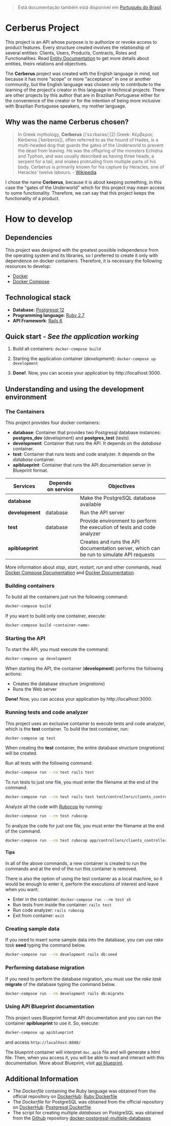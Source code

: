 > Está documentação também está disponível em [Português do Brasil](README_pt-br.md).
# Cerberus Project
This project is an API whose purpose is to authorize or revoke access to product features. Every structure created involves the relationship of several entities: Clients, Users, Products, Contracts, Roles and Functionalities. Read [Entity Documentation](entity_documentation.md) to get more details about entities, theirs relations and objectives.

The **Cerberus** project was created with the English language in mind, not because it has more "scope" or more "acceptance" in one or another community, but the English language was chosen only to contribute to the learning of the project's creator in this language in technical projects. There are other projects by this author that are in Brazilian Portuguese either for the convenience of the creator or for the intention of being more inclusive with Brazilian Portuguese speakers, my mother language.

## Why was the name Cerberus chosen?
> In Greek mythology, **Cerberus** (/ˈsɜːrbərəs/;[2] Greek: Κέρβερος Kérberos [ˈkerberos]), often referred to as the hound of Hades, is a multi-headed dog that guards the gates of the Underworld to prevent the dead from leaving. He was the offspring of the monsters Echidna and Typhon, and was usually described as having three heads, a serpent for a tail, and snakes protruding from multiple parts of his body. Cerberus is primarily known for his capture by Heracles, one of Heracles' twelve labours. - [Wikipedia](https://en.wikipedia.org/wiki/Cerberus)

I chose the name **Cerberus**, because it is about keeping something, in this case the "gates of the Underworld" which for this project may mean access to some functionality. Therefore, we can say that this project keeps the functionality of a product.

# How to develop

## Dependencies
This project was designed with the greatest possible independence from the operating system and its libraries, so I preferred to create it only with dependence on docker containers. Therefore, it is necessary the following resources to develop:

- [Docker](https://docs.docker.com/install/)
- [Docker Compose](https://docs.docker.com/compose/install/)

## Technological stack

- **Database**: [Postgresql 12](https://www.postgresql.org/)
- **Programming language**: [Ruby 2.7](https://ruby-doc.org/core-2.7.0/)
- **API Framework**: [Rails 6](https://guides.rubyonrails.org/)

## Quick start - *See the application working*

1. Build all containers: ```docker-compose build```

2. Starting the application container (*development*): ```docker-compose up development```

3. **Done!**. Now, you can access your application by http://localhost:3000.

## Understanding and using the development environment

### The Containers

This project provides four docker containers:

- **database**: Container that provides two Postgresql database instances: **postgres_dev** (development) and **postgres_test** (tests)
- **development**: Container that runs the API. It depends on the *database* container.
- **test**: Container that runs tests and code analyzer. It depends on the *database* container.
- **apiblueprint**: Container that runs the API documentation server in Blueprint format.

| Services         | Depends on service | Objectives                                                                               |
|------------------|--------------------|------------------------------------------------------------------------------------------|
| **database**     |                    | Make the PostgreSQL database available                                                   |
| **development**  | database           | Run the API server                                                                       |
| **test**         | database           | Provide environment to perform the execution of tests and code  analyzer                 |
| **apiblueprint** |                    | Creates and runs the API documentation server, which can be run to simulate API requests |

More information about *stop*, *start*, *restart*, *run* and other commands, read [Docker Compose Documentation](https://docs.docker.com/compose/) and [Docker Documentation](https://docs.docker.com/).

### Building containers

To build all the containers just run the following command:

```bash
docker-compose build
```

If you want to build only one container, execute:

```bash
docker-compose build <container-name>
```

### Starting the API

To start the API, you must execute the command:
```bash
docker-compose up development
```

When starting the API, the container (**development**) performs the following actions:
- Creates the database structure (*migrations*)
- Runs the Web server

**Done!** Now, you can access your application by http://localhost:3000.

### Running tests and code analyzer

This project uses an exclusive container to execute tests and code analyzer, which is the **test** container. To build the test container, run:

```bash
docker-compose up test
```

When creating the **test** container, the entire database structure (*migrations*) will be created.

Run all tests with the following command:

```bash
docker-compose run --rm test rails test
```

To run tests to just one file, you must enter the filename at the end of the command.

```bash
docker-compose run --rm test rails test test/controllers/clients_controller_test.rb
```

Analyze all the code with [Rubocop](https://github.com/rubocop-hq/rubocop) by running:

```bash
docker-compose run --rm test rubocop
```

To analyze the code for just one file, you must enter the filename at the end of the command.

```bash
docker-compose run --rm test rubocop app/controllers/clients_controller.rb
```

#### Tips
In all of the above commands, a new container is created to run the commands and at the end of the run this container is removed.

There is also the option of using the test container as a local machine, so it would be enough to enter it, perform the executions of interest and leave when you want:

- Enter in the container: ```docker-compose run --rm test sh```
- Run tests from inside the container: ```rails test```
- Run code analyzer: ```rails rubocop```
- Exit from container: ```exit```

### Creating sample data

If you need to insert some sample data into the database, you can use *rake task* **seed** typing the command below.

```bash
docker-compose run --rm development rails db:seed
```

### Performing database migration

If you need to perform the database migration, you must use the *rake task* **migrate** of the database typing the command below.

```bash
docker-compose run --rm development rails db:migrate
```

### Using API Blueprint documentation

This project uses Blueprint format API documentation and you can run the container **apiblueprint** to use it. So, execute:

```bash
docker-compose up apiblueprint
```

and access ```http://localhost:8088/```

The blueprint container will interpret `doc.apib` file and will generate a html file. Then, when you access it, you will be able to read and interact with this documentation. More about Blueprint, visit [api blueprint](https://apiblueprint.org/).

## Additional Information
- The *Dockerfile* containing the Ruby language was obtained from the official repository on [DockerHub](https://hub.docker.com/): [Ruby Dockerfile](https://hub.docker.com/_/ruby/)
- The *Dockerfile* for PostgreSQL was obtained from the official repository on [DockerHub](https://hub.docker.com/): [Postgresql Dockerfile](https://hub.docker.com/_/postgres/)
- The script for creating multiple *databases* on PostgreSQL was obtained from the [Github](https://github.com) repository [docker-postgresql-multiple-databases](https://github.com/mrts/docker-postgresql-multiple-databases)
